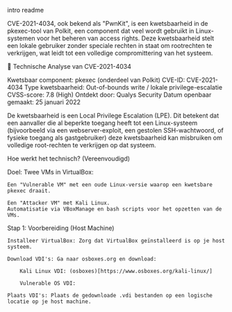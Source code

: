 intro readme

CVE-2021-4034, ook bekend als "PwnKit", is een kwetsbaarheid in de pkexec-tool van Polkit, een component dat veel wordt gebruikt in Linux-systemen voor het beheren van access rights. Deze kwetsbaarheid stelt een lokale gebruiker zonder speciale rechten in staat om rootrechten te verkrijgen, wat leidt tot een volledige compromittering van het systeem.

🧠 Technische Analyse van CVE-2021-4034

Kwetsbaar component: pkexec (onderdeel van Polkit)
CVE-ID: CVE-2021-4034
Type kwetsbaarheid: Out-of-bounds write / lokale privilege-escalatie
CVSS-score: 7.8 (High)
Ontdekt door: Qualys Security
Datum openbaar gemaakt: 25 januari 2022

De kwetsbaarheid is een Local Privilege Escalation (LPE). Dit betekent dat een aanvaller die al beperkte toegang heeft tot een Linux-systeem (bijvoorbeeld via een webserver-exploit, een gestolen SSH-wachtwoord, of fysieke toegang als gastgebruiker) deze kwetsbaarheid kan misbruiken om volledige root-rechten te verkrijgen op dat systeem.

Hoe werkt het technisch? (Vereenvoudigd)

Doel: Twee VMs in VirtualBox:

    Een "Vulnerable VM" met een oude Linux-versie waarop een kwetsbare pkexec draait.

    Een "Attacker VM" met Kali Linux.
    Automatisatie via VBoxManage en bash scripts voor het opzetten van de VMs.

Stap 1: Voorbereiding (Host Machine)

    Installeer VirtualBox: Zorg dat VirtualBox geïnstalleerd is op je host systeem.

    Download VDI's: Ga naar osboxes.org en download:

        Kali Linux VDI: (osboxes)[https://www.osboxes.org/kali-linux/]

        Vulnerable OS VDI:

    Plaats VDI's: Plaats de gedownloade .vdi bestanden op een logische locatie op je host machine.
